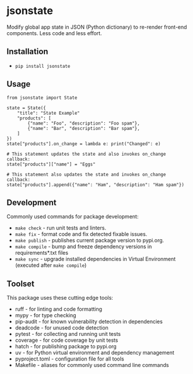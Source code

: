 # jsonstate
Modify global app state in JSON (Python dictionary) to re-render front-end components. Less code and less effort.

## Installation
- `pip install jsonstate`

## Usage
```
from jsonstate import State

state = State({
    "title": "State Example"
    "products": [
        {"name": "Foo", "description": "Foo spam"},
        {"name": "Bar", "description": "Bar spam"},
    ]
})
state["products"].on_change = lambda e: print("Changed": e)

# This statement updates the state and also invokes on_change callback:
state["products"]["name"] = "Eggs"

# This statement also updates the state and invokes on_change callback:
state["products"].append({"name": "Ham", "description": "Ham spam"})
```

## Development
Commonly used commands for package development:
- `make check` - run unit tests and linters.
- `make fix` - format code and fix detected fixable issues.
- `make publish` - publishes current package version to pypi.org.
- `make compile` - bump and freeze dependency versions in requirements*.txt files
- `make sync` - upgrade installed dependencies in Virtual Environment (executed after `make compile`)

## Toolset
This package uses these cutting edge tools:
- ruff - for linting and code formatting
- mypy - for type checking
- pip-audit - for known vulnerability detection in dependencies
- deadcode - for unused code detection
- pytest - for collecting and running unit tests
- coverage - for code coverage by unit tests
- hatch - for publishing package to pypi.org
- uv - for Python virtual environment and dependency management
- pyproject.toml - configuration file for all tools
- Makefile - aliases for commonly used command line commands

